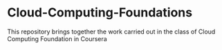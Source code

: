 # Cloud-Computing-Foundations
This repository brings together the work carried out in the class of Cloud Computing Foundation in Coursera 
